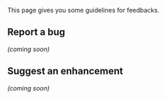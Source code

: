 This page gives you some guidelines for feedbacks.

## Report a bug 
*(coming soon)*

## Suggest an enhancement
*(coming soon)*